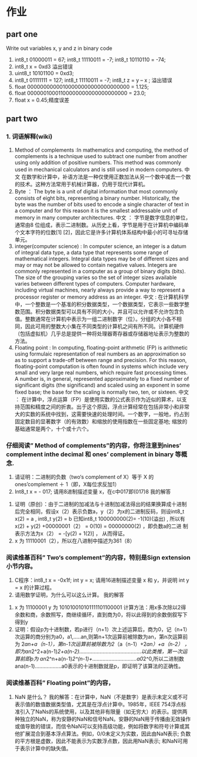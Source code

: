 # 作业
## part one 
Write out variables x, y and z in binary code
1) int8_t 01000011 = 67; int8_t 11110011 = -7; int8_t 10110110 = -74;
2) int8_t x = 0xd3 溢出错误
3) uint8_t 10101100 = 0xd3;
4) int8_t 01111111 = 127; int8_t 11110011 = -7; int8_t z = y – x ; 溢出错误
5) float 00000000000100000000000000000000  = 1.125;
6) float 00000010001100000000000000000000 = 23.0;
7) float x = 0.45;精度误差

## part two
### 1. 词语解释(wiki)
1) Method of complements :In mathematics and computing, the method of complements is a technique used to subtract one number from another using only addition of positive numbers. This method was commonly used in mechanical calculators and is still used in modern computers. 中文 在数学和计算中，补语方法是一种仅使用正数加法从另一个数中减去一个数的技术。这种方法常用于机械计算器，仍用于现代计算机。
2) Byte ： The byte is a unit of digital information that most commonly consists of eight bits, representing a binary number. Historically, the byte was the number of bits used to encode a single character of text in a computer and for this reason it is the smallest addressable unit of memory in many computer architectures.  中文 ： 字节是数字信息的单位，通常由8 位组成，表示二进制数。从历史上看，字节是用于在计算机中编码单个文本字符的位数[1] [2]，因此它是许多计算机体系结构中最小的可寻址存储单元。
3) integer(computer science) : In computer science, an integer is a datum of integral data type, a data type that represents some range of mathematical integers. Integral data types may be of different sizes and may or may not be allowed to contain negative values. Integers are commonly represented in a computer as a group of binary digits (bits). The size of the grouping varies so the set of integer sizes available varies between different types of computers. Computer hardware, including virtual machines, nearly always provide a way to represent a processor register or memory address as an integer. 中文 :  在计算机科学中，一个整数是一个基准的积分数据类型，一个数据类型，它表示一些数学整数范围。积分数据类型可以具有不同的大小，并且可以允许或不允许包含负值。整数通常在计算机中表示为一组二进制数字（位）。分组的大小各不相同，因此可用的整数大小集在不同类型的计算机之间有所不同。计算机硬件（包括虚拟机）几乎总是提供一种将处理器寄存器或存储器地址表示为整数的方法。
4) Floating point : In computing, floating-point arithmetic (FP) is arithmetic using formulaic representation of real numbers as an approximation so as to support a trade-off between range and precision. For this reason, floating-point computation is often found in systems which include very small and very large real numbers, which require fast processing times. A number is, in general, represented approximately to a fixed number of significant digits (the significand) and scaled using an exponent in some fixed base; the base for the scaling is normally two, ten, or sixteen. 中文 ： 在计算中，浮点运算（FP）是使用实数的公式表示作为近似的算术，以支持范围和精度之间的折衷。出于这个原因，浮点计算经常在包括非常小和非常大的实数的系统中找到，这需要快速的处理时间。一个数字，一般地，约占到固定数目的显著数字（的有效数）和缩放的使用指数在一些固定基地; 缩放的基础通常是两个，十个或十六个。
### 仔细阅读” Method of complements”的内容，你将注意到nines‘ complement inthe decimal 和 ones’ complement in binary  等概念.
  1) 请证明：二进制的负数（two‘s complement of X）等于 X 的 ones’complement ＋ 1（即，X每位求反加1）
  2) Int8_t x = - 017; 请用8进制描述变量 x，在c中017即(017)8 
  我的解答
  1. 证明（原创）：由于二进制的加减法与十进制加减法得出的结果换算成十进制后完全相同，假设x（2）表示负数a，y（2）为x的二进制反码，则设int8_t x(2) =   a , int8_t y(2) = b 已知int8_t 100000000(2)= -1(10)(溢出) , 所以有x(2) + y(2) +00000001（2） = 0(10) = 00000000(2) ，即负数a的二进   制表示方法为x（2） = -[y(2) + 1(2)] ， 从而得证。
  2. x 为 11110001（2），所以在八进制中描述为361（8）
### 阅读维基百科” Two‘s complement”的内容，特别是Sign extension小节内容。
  1) C程序：int8_t x = -0x1f; int y = x; 请用16进制描述变量 x 和 y，并说明 int
  y = x 的计算过程。
  2) 请用数学证明，为什么可以这么计算。
  我的解答
  1. x 为 11100001 y 为 101010010101111101100001
     计算方法：用x多次除以2得余数和商，余数照写，商继续循环，直到商为0，将以此得到的余数倒叙写下得到y
  2. 证明：假设p为十进制数，若p进行（n+1）次上述运算后，商为0，记（n+1）次运算的商分别为a0，a1,.....an,则第n+1次运算前被除数为an，第n次运算前为   2*an+a（n-1），第n-1次运算前被除数为2*（a（n-1）+2*an）+a（n-2） ，即为an*2^2+a(n-1)*2+a(n-2)……………………………………以此类推，第一次运算前即p为     an*2^n+a(n-1)*2^(n-1)+…………………………a0*2^0,所以二进制数ana(n-1)………………a0表示的十进制数就是p，即证明了该算法的正确性。
### 阅读维基百科” Floating point”的内容，
  1) NaN 是什么？
  我的解答：在计算中，NaN（不是数字）是表示未定义或不可表示值的数值数据类型值，尤其是在浮点计算中。1985年，IEEE 754浮点标准引入了NaNs的系统使用，以及其他非有限量（如无穷大）的表示。提供两种独立的NaN，称为安静的NaN和信号NaN。安静的NaN用于传播由无效操作或值导致的错误，而信令NaN可以支持高级功能，例如将数字和符号计算或其他扩展混合到基本浮点算法。例如，0/0未定义为实数，因此由NaN表示; 负数的平方根是虚数，因此不能表示为实数浮点数，因此用NaN表示; 和NaN可用于表示计算中的缺失值。
